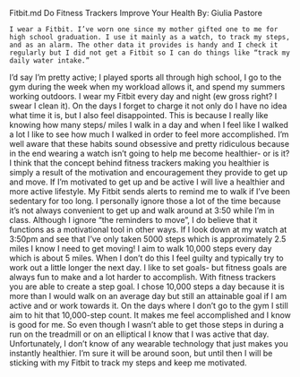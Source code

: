 Fitbit.md
Do Fitness Trackers Improve Your Health
By: Giulia Pastore


	I wear a Fitbit. I’ve worn one since my mother gifted one to me for high school graduation. I use it mainly as a watch, to track my steps, and as an alarm. The other data it provides is handy and I check it regularly but I did not get a Fitbit so I can do things like “track my daily water intake.”
I’d say I’m pretty active; I played sports all through high school, I go to the gym during the week when my workload allows it, and spend my summers working outdoors. I wear my Fitbit every day and night (ew gross right? I swear I clean it). On the days I forget to charge it not only do I have no idea what time it is, but I also feel disappointed. This is because I really like knowing how many steps/ miles I walk in a day and when I feel like I walked a lot I like to see how much I walked in order to feel more accomplished. I’m well aware that these habits sound obsessive and pretty ridiculous because in the end wearing a watch isn’t going to help me become healthier- or is it?
I think that the concept behind fitness trackers making you healthier is simply a result of the motivation and encouragement they provide to get up and move. If I’m motivated to get up and be active I will live a healthier and more active lifestyle. My Fitbit sends alerts to remind me to walk if I’ve been sedentary for too long. I personally ignore those a lot of the time because it’s not always convenient to get up and walk around at 3:50 while I’m in class. Although I ignore “the reminders to move”, I do believe that it functions as a motivational tool in other ways. If I look down at my watch at 3:50pm and see that I’ve only taken 5000 steps which is approximately 2.5 miles I know I need to get moving! I aim to walk 10,000 steps every day which is about 5 miles. When I don’t do this I feel guilty and typically try to work out a little longer the next day.
I like to set goals- but fitness goals are always fun to make and a lot harder to accomplish. With fitness trackers you are able to create a step goal. I chose 10,000 steps a day because it is more than I would walk on an average day but still an attainable goal if I am active and or work towards it. On the days where I don’t go to the gym I still aim to hit that 10,000-step count. It makes me feel accomplished and I know is good for me. So even though I wasn’t able to get those steps in during a run on the treadmill or on an elliptical I know that I was active that day.
Unfortunately, I don’t know of any wearable technology that just makes you instantly healthier. I’m sure it will be around soon, but until then I will be sticking with my Fitbit to track my steps and keep me motivated.
